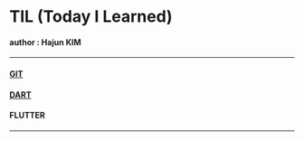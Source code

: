 # TIL (Today I Learned)
#### author : Hajun KIM

<hr/>  

#### [GIT](https://github.com/algochemy/TIL/tree/main/Git/git.md)

#### [DART](https://github.com/algochemy/TIL/tree/main/Dart)

#### FLUTTER

<hr/>
